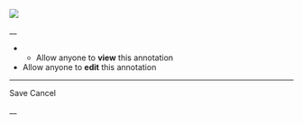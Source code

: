 ![](https://bat.bing.com/action/0?ti=56018282&Ver=2&mid=4c593288-8f79-4e7c-bac7-331adfc903eb&sid=201ffde0635411ee902411d77b750559&vid=20202bf0635411ee9ac03f2e618b0b9f&vids=0&msclkid=N&pi=0&lg=en-US&sw=800&sh=600&sc=24&nwd=1&tl=Shortform%20%7C%20Book&p=https%3A%2F%2Fwww.shortform.com%2Fapp%2Fbook%2Fa-mind-for-numbers%2Fpart-5&r=&lt=276&evt=pageLoad&sv=1&rn=918706)

__

  *   * Allow anyone to **view** this annotation
  * Allow anyone to **edit** this annotation



* * *

Save Cancel

__



